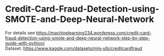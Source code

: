 # Credit-Card-Fraud-Detection-using-SMOTE-and-Deep-Neural-Network
For details see https://machinelearning234.wordpress.com/credit-card-fraud-detection-using-smote-and-deep-neural-network-step-by-step-guide-with-python/ \
Dataset: https://www.kaggle.com/datasets/mlg-ulb/creditcardfraud
